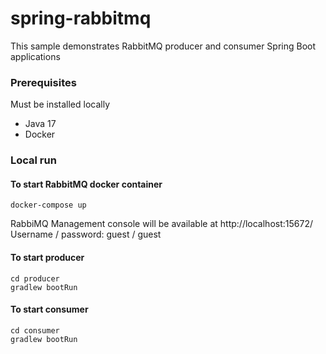 # spring-rabbitmq

This sample demonstrates RabbitMQ producer and consumer Spring Boot applications

### Prerequisites

Must be installed locally

* Java 17
* Docker

### Local run

#### To start RabbitMQ docker container

`docker-compose up`

RabbiMQ Management console will be available at http://localhost:15672/
Username / password: guest / guest

#### To start producer

```
cd producer
gradlew bootRun
```

#### To start consumer

```
cd consumer
gradlew bootRun
```

